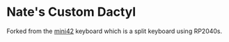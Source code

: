 # Nate's Custom Dactyl

Forked from the [mini42](https://github.com/qmk/qmk_firmware/tree/master/keyboards/controllerworks/mini42) keyboard which is a split keyboard using RP2040s.
